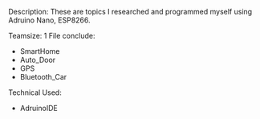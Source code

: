 Description: These are topics I researched and programmed myself using Adruino Nano, ESP8266.

Teamsize: 1 
File conclude: 
 + SmartHome 
 + Auto_Door
 + GPS
 + Bluetooth_Car

Technical Used: 
 + AdruinoIDE
